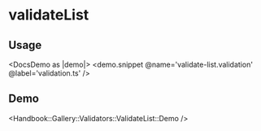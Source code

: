 # validateList

## Usage
<DocsDemo as |demo|>
    <demo.snippet
        @name='validate-list.validation'
        @label='validation.ts'
    />
</DocsDemo>

## Demo
<Handbook::Gallery::Validators::ValidateList::Demo />
